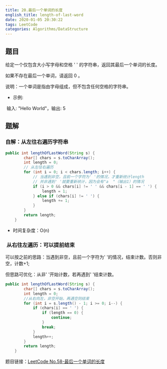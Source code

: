 ```yaml
---
title: 20.最后一个单词的长度
english_title: length-of-last-word
date: 2020-01-05 20:30:22
tags: LeetCode
categories: Algorithms/DataStructure
---
```


## 题目

给定一个仅包含大小写字母和空格 ' ' 的字符串，返回其最后一个单词的长度。

如果不存在最后一个单词，请返回 0 。

说明：一个单词是指由字母组成，但不包含任何空格的字符串。

* 示例:

​       输入: "Hello World"，输出: 5

## 题解

### 自解：从左往右遍历字符串

```java
public int lengthOfLastWord(String s) {
        char[] chars = s.toCharArray();
        int length = 0;
        // 从左往右遍历
        for (int i = 0; i < chars.length; i++) {
            // 当遇到非空，且前一个字符为' '的情况，才重新统计length
            // 并非遇到' '就要重新统计，因为会有"a  "（输出1）的情况
            if (i > 0 && chars[i] != ' ' && chars[i - 1] == ' ') {
                length = 1;
            } else if (chars[i] != ' ') {
                length += 1;
            }
        }
        return length;
    }
```

* 时间复杂度：O(n)

###  从右往左遍历：可以提前结束

可以按之前的思路：当遇到非空，且前一个字符为' '的情况，结束计数。否则非空，计数+1;

但思路可优化：从非' '开始计数，若再遇到' '结束计数。

```java
public int lengthOfLastWord(String s) {
        char[] chars = s.toCharArray();
        int length = 0;
        //从右向左，非空开始，再遇空则结束
        for (int i = s.length() - 1; i >= 0; i--) {
            if (chars[i] == ' ') {
                if (length == 0) {
                    continue;
                }
                break;
            }
            length++;
        }
        return length;
    }
```



题目链接：[LeetCode No.58-最后一个单词的长度](https://leetcode-cn.com/problems/length-of-last-word)

